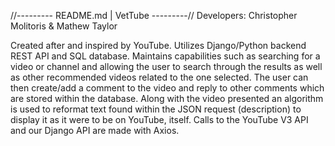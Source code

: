 //--------- README.md | VetTube ---------//
Developers: Christopher Molitoris & Mathew Taylor

Created after and inspired by YouTube. Utilizes Django/Python backend REST API and SQL database. Maintains capabilities such as searching for a video or channel and allowing the user to search through the results as well as other recommended videos related to the one selected. The user can then create/add a comment to the video and reply to other comments which are stored within the database. Along with the video presented an algorithm is used to reformat text found within the JSON request (description) to display it as it were to be on YouTube, itself. Calls to the YouTube V3 API and our Django API are made with Axios.